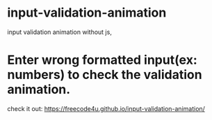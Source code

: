 # input-validation-animation
input validation animation without js,
# Enter wrong formatted input(ex: numbers) to check the validation animation.

check it out: https://freecode4u.github.io/input-validation-animation/
